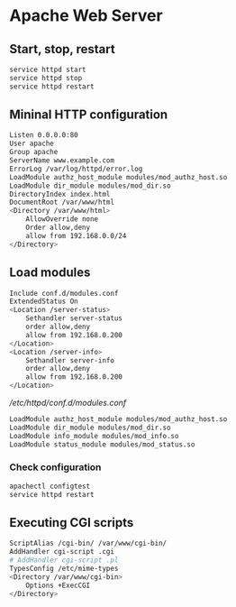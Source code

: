 # Apache Web Server

## Start, stop, restart
```bash
service httpd start
service httpd stop 
service httpd restart 
```

## Mininal HTTP configuration
```bash
Listen 0.0.0.0:80
User apache
Group apache
ServerName www.example.com
ErrorLog /var/log/httpd/error.log
LoadModule authz_host_module modules/mod_authz_host.so
LoadModule dir_module modules/mod_dir.so
DirectoryIndex index.html
DocumentRoot /var/www/html
<Directory /var/www/html>
    AllowOverride none
    Order allow,deny
    allow from 192.168.0.0/24
</Directory>
```

## Load modules
```bash
Include conf.d/modules.conf
ExtendedStatus On
<Location /server-status>
    Sethandler server-status
    order allow,deny
    allow from 192.168.0.200
</Location>
<Location /server-info>
    Sethandler server-info
    order allow,deny
    allow from 192.168.0.200
</Location>
```
*/etc/httpd/conf.d/modules.conf*
```bash
LoadModule authz_host_module modules/mod_authz_host.so
LoadModule dir_module modules/mod_dir.so
LoadModule info_module modules/mod_info.so
LoadModule status_module modules/mod_status.so
```

### Check configuration
```bash
apachectl configtest
service httpd restart
```

## Executing CGI scripts
```bash
ScriptAlias /cgi-bin/ /var/www/cgi-bin/
AddHandler cgi-script .cgi
# AddHandler cgi-script .pl
TypesConfig /etc/mime-types
<Directory /var/www/cgi-bin>
    Options +ExecCGI
</Directory>
```
